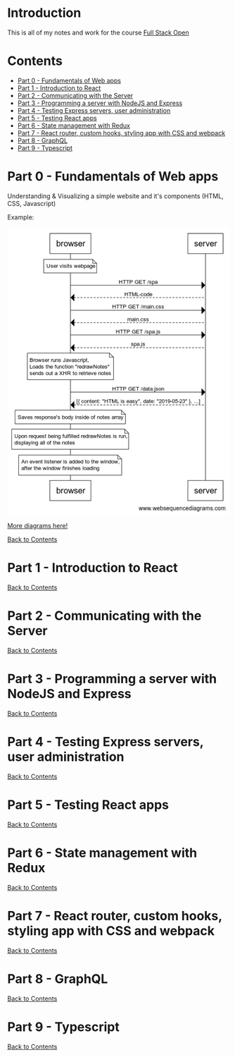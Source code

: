 # Introduction
This is all of my notes and work for the course [Full Stack Open](https://fullstackopen.com/)

# Contents
- [Part 0 - Fundamentals of Web apps](<#Part 0 - Fundamentals of Web apps>)
- [Part 1 - Introduction to React](<#Part 1 - Introduction to React>)
- [Part 2 - Communicating with the Server](<#Part 2 - Communicating with the Server>)
- [Part 3 - Programming a server with NodeJS and Express](<#Part 3 - Programming a server with NodeJS and Express>)
- [Part 4 - Testing Express servers, user administration](<#Part 4 - Testing Express servers, user administration>)
- [Part 5 - Testing React apps](<#Part 5 - Testing React apps>)
- [Part 6 - State management with Redux](<#Part 6 - State management with Redux>)
- [Part 7 - React router, custom hooks, styling app with CSS and webpack](<#Part 7 - React router, custom hooks, styling app with CSS and webpack>)
- [Part 8 - GraphQL](<#Part 8 - GraphQL>)
- [Part 9 - Typescript](<#Part 9 - Typescript>)

# Part 0 - Fundamentals of Web apps
Understanding & Visualizing a simple website and it's components (HTML, CSS, Javascript)

Example:

![alt text](<part0/0.5 Diagram.png>)

[More diagrams here!](part0/diagrams.md)

[Back to Contents](#Contents)

# Part 1 - Introduction to React

[Back to Contents](#Contents)

# Part 2 - Communicating with the Server

[Back to Contents](#Contents)

# Part 3 - Programming a server with NodeJS and Express

[Back to Contents](#Contents)

# Part 4 - Testing Express servers, user administration

[Back to Contents](#Contents)

# Part 5 - Testing React apps

[Back to Contents](#Contents)

# Part 6 - State management with Redux

[Back to Contents](#Contents)

# Part 7 - React router, custom hooks, styling app with CSS and webpack

[Back to Contents](#Contents)

# Part 8 - GraphQL

[Back to Contents](#Contents)

# Part 9 - Typescript

[Back to Contents](#Contents)
